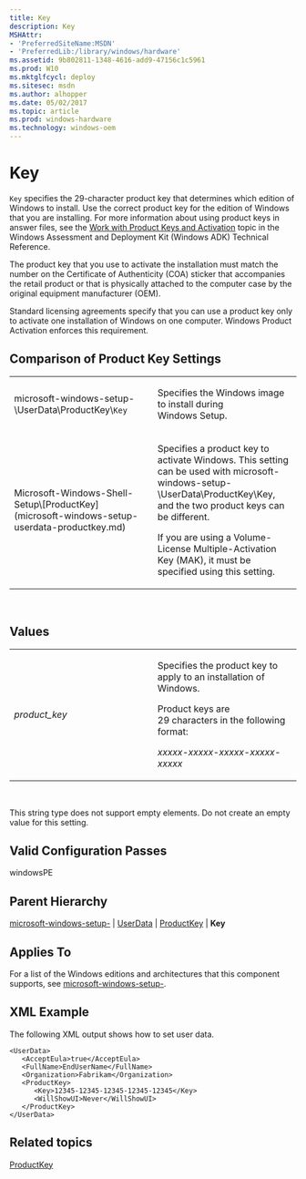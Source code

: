 ```yaml
---
title: Key
description: Key
MSHAttr:
- 'PreferredSiteName:MSDN'
- 'PreferredLib:/library/windows/hardware'
ms.assetid: 9b802811-1348-4616-add9-47156c1c5961
ms.prod: W10
ms.mktglfcycl: deploy
ms.sitesec: msdn
ms.author: alhopper
ms.date: 05/02/2017
ms.topic: article
ms.prod: windows-hardware
ms.technology: windows-oem
---
```


# Key


`Key` specifies the 29-character product key that determines which edition of Windows to install. Use the correct product key for the edition of Windows that you are installing. For more information about using product keys in answer files, see the [Work with Product Keys and Activation](http://go.microsoft.com/fwlink/?LinkId=206615) topic in the Windows Assessment and Deployment Kit (Windows ADK) Technical Reference.

The product key that you use to activate the installation must match the number on the Certificate of Authenticity (COA) sticker that accompanies the retail product or that is physically attached to the computer case by the original equipment manufacturer (OEM).

Standard licensing agreements specify that you can use a product key only to activate one installation of Windows on one computer. Windows Product Activation enforces this requirement.

## Comparison of Product Key Settings


<table>
<colgroup>
<col width="50%" />
<col width="50%" />
</colgroup>
<tbody>
<tr class="odd">
<td><p>microsoft-windows-setup-\UserData\ProductKey\<code>Key</code></p></td>
<td><p>Specifies the Windows image to install during Windows Setup.</p></td>
</tr>
<tr class="even">
<td><p>Microsoft-Windows-Shell-Setup\[ProductKey](microsoft-windows-setup-userdata-productkey.md)</p></td>
<td><p>Specifies a product key to activate Windows. This setting can be used with microsoft-windows-setup-\UserData\ProductKey\Key, and the two product keys can be different.</p>
<p>If you are using a Volume-License Multiple-Activation Key (MAK), it must be specified using this setting.</p></td>
</tr>
</tbody>
</table>

 

## Values


<table>
<colgroup>
<col width="50%" />
<col width="50%" />
</colgroup>
<tbody>
<tr class="odd">
<td><p><em>product_key</em></p></td>
<td><p>Specifies the product key to apply to an installation of Windows.</p>
<p>Product keys are 29 characters in the following format:</p>
<p><em>xxxxx-xxxxx-xxxxx-xxxxx-xxxxx</em></p></td>
</tr>
</tbody>
</table>

 

This string type does not support empty elements. Do not create an empty value for this setting.

## Valid Configuration Passes


windowsPE

## Parent Hierarchy


[microsoft-windows-setup-](microsoft-windows-setup.md) | [UserData](microsoft-windows-setup-userdata.md) | [ProductKey](microsoft-windows-setup-userdata-productkey.md) | **Key**

## Applies To


For a list of the Windows editions and architectures that this component supports, see [microsoft-windows-setup-](microsoft-windows-setup.md).

## XML Example


The following XML output shows how to set user data.

``` syntax
<UserData>
   <AcceptEula>true</AcceptEula>
   <FullName>EndUserName</FullName>
   <Organization>Fabrikam</Organization>
   <ProductKey>
      <Key>12345-12345-12345-12345-12345</Key>
      <WillShowUI>Never</WillShowUI>
   </ProductKey>
</UserData>
```

## Related topics


[ProductKey](microsoft-windows-setup-userdata-productkey.md)

 

 







